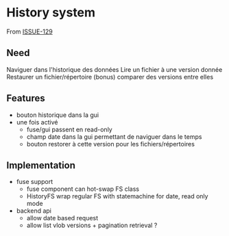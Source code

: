 # History system

From [ISSUE-129](https://github.com/Scille/parsec-cloud/issues/129)

## Need

Naviguer dans l'historique des données
Lire un fichier à une version donnée
Restaurer un fichier/répertoire
(bonus) comparer des versions entre elles

## Features

- bouton historique dans la gui
- une fois activé
  - fuse/gui passent en read-only
  - champ date dans la gui permettant de naviguer dans le temps
  - bouton restorer à cette version pour les fichiers/répertoires

## Implementation

- fuse support
  - fuse component can hot-swap FS class
  - HistoryFS wrap regular FS with statemachine for date, read only mode
- backend api
  - allow date based request
  - allow list vlob versions + pagination retrieval ?
